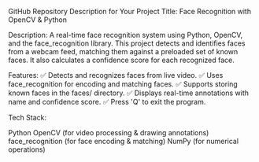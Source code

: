 GitHub Repository Description for Your Project
Title: Face Recognition with OpenCV & Python

Description:
A real-time face recognition system using Python, OpenCV, and the face_recognition library. This project detects and identifies faces from a webcam feed, matching them against a preloaded set of known faces. It also calculates a confidence score for each recognized face.


Features:
✅ Detects and recognizes faces from live video.
✅ Uses face_recognition for encoding and matching faces.
✅ Supports storing known faces in the faces/ directory.
✅ Displays real-time annotations with name and confidence score.
✅ Press 'Q' to exit the program.

Tech Stack:


Python
OpenCV (for video processing & drawing annotations)
face_recognition (for face encoding & matching)
NumPy (for numerical operations)
